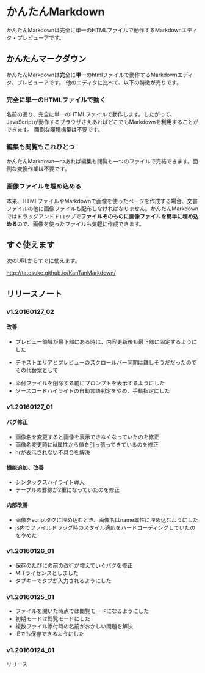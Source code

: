 # かんたんMarkdown
かんたんMarkdownは完全に単一のHTMLファイルで動作するMarkdownエディタ・プレビューアです。

## かんたんマークダウン
かんたんMarkdownは**完**全に**単**一のhtmlファイルで動作するMarkdownエディタ、プレビューアです。
他のエディタに比べて、以下の特徴が売りです。

### 完全に単一のHTMLファイルで動く
名前の通り、完全に単一のHTMLファイルで動作します。したがって、JavaScriptが動作するブラウザさえあればどこでもMarkdownを利用することができます。
面倒な環境構築は不要です。

### 編集も閲覧もこれひとつ
かんたんMarkdown一つあれば編集も閲覧も一つのファイルで完結できます。面倒な変換作業は不要です。

### 画像ファイルを埋め込める
本来、HTMLファイルやMarkdownで画像を使ったページを作成する場合、文書ファイルの他に画像ファイルも配布しなければなりません。かんたんMarkdownではドラッグアンドドロップで**ファイルそのものに画像ファイルを簡単に埋め込める**ので、画像を使ったファイルも気軽に作成できます。

## すぐ使えます
次のURLからすぐに使えます。

http://tatesuke.github.io/KanTanMarkdown/

## リリースノート

### v1.20160127_02

#### 改善
* プレビュー領域が最下部にある時は、内容更新後も最下部に固定するようにした
 + テキストエリアとプレビューのスクロールバー同期は難しそうだだったのでその代替案として
* 添付ファイルを削除する前にプロンプトを表示するようにした
* ソースコードハイライトの自動言語判定をやめ、手動指定にした

### v1.20160127_01

#### バグ修正
* 画像名を変更すると画像を表示できなくなっていたのを修正
* 画像名変更時にid属性から値を引っ張ってきているのを修正
* hrが表示されない不具合を解決

#### 機能追加、改善
* シンタックスハイライト導入
* テーブルの罫線が2重になっていたのを修正

#### 内部改善
* 画像をscriptタグに埋め込むとき、画像名はname属性に埋め込むようにした
* js内でファイルドラッグ時のスタイル適応をハードコーディングしていたのをやめた

### v1.20160126_01
* 保存のたびに</body>の前の改行が増えていくバグを修正
* MITライセンスとしました
* タブキーでタブが入力されるようにした

### v1.20160125_01
* ファイルを開いた時点では閲覧モードになるようにした
* 初期モードは閲覧モードにした
* 複数ファイル添付時の名前がおかしい問題を解決
* IEでも保存できるようにした

### v1.20160124_01
リリース
